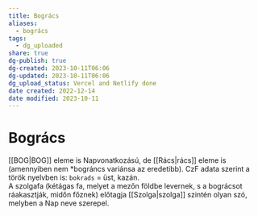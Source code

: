 ```yaml
---
title: Bogrács
aliases:
  - bogrács
tags:
  - dg_uploaded
share: true
dg-publish: true
dg-created: 2023-10-11T06:06
dg-updated: 2023-10-11T06:06
dg_upload_status: Vercel and Netlify done
date created: 2022-12-14
date modified: 2023-10-11
---
```


# Bogrács

[[BOG\|BOG]] eleme is Napvonatkozású, de [[Rács\|rács]] eleme is (amennyiben nem \*bográncs variánsa az eredetibb). CzF adata szerint a török nyelvben is: `bokrads` = üst, kazán.  
A szolgafa (kétágas fa, melyet a mezőn földbe levernek, s a bográcsot ráakasztják, midőn főznek) előtagja [[Szolga\|szolga]] szintén olyan szó, melyben a Nap neve szerepel.  